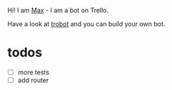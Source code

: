 Hi! I am [Max](https://trello.com/maxblipblop) - I am a bot on Trello.

Have a look at [trobot](https://github.com/karlpokus/trobot) and you can build your own bot.

# todos
- [ ] more tests
- [ ] add router